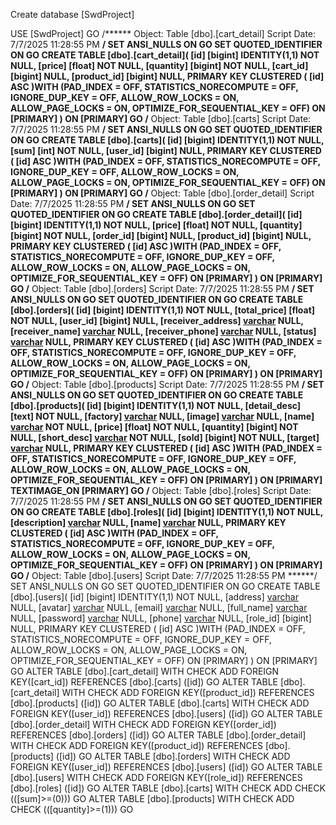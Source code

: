 
Create database [SwdProject]

USE [SwdProject]
GO
/****** Object:  Table [dbo].[cart_detail]    Script Date: 7/7/2025 11:28:55 PM ******/
SET ANSI_NULLS ON
GO
SET QUOTED_IDENTIFIER ON
GO
CREATE TABLE [dbo].[cart_detail](
	[id] [bigint] IDENTITY(1,1) NOT NULL,
	[price] [float] NOT NULL,
	[quantity] [bigint] NOT NULL,
	[cart_id] [bigint] NULL,
	[product_id] [bigint] NULL,
PRIMARY KEY CLUSTERED 
(
	[id] ASC
)WITH (PAD_INDEX = OFF, STATISTICS_NORECOMPUTE = OFF, IGNORE_DUP_KEY = OFF, ALLOW_ROW_LOCKS = ON, ALLOW_PAGE_LOCKS = ON, OPTIMIZE_FOR_SEQUENTIAL_KEY = OFF) ON [PRIMARY]
) ON [PRIMARY]
GO
/****** Object:  Table [dbo].[carts]    Script Date: 7/7/2025 11:28:55 PM ******/
SET ANSI_NULLS ON
GO
SET QUOTED_IDENTIFIER ON
GO
CREATE TABLE [dbo].[carts](
	[id] [bigint] IDENTITY(1,1) NOT NULL,
	[sum] [int] NOT NULL,
	[user_id] [bigint] NULL,
PRIMARY KEY CLUSTERED 
(
	[id] ASC
)WITH (PAD_INDEX = OFF, STATISTICS_NORECOMPUTE = OFF, IGNORE_DUP_KEY = OFF, ALLOW_ROW_LOCKS = ON, ALLOW_PAGE_LOCKS = ON, OPTIMIZE_FOR_SEQUENTIAL_KEY = OFF) ON [PRIMARY]
) ON [PRIMARY]
GO
/****** Object:  Table [dbo].[order_detail]    Script Date: 7/7/2025 11:28:55 PM ******/
SET ANSI_NULLS ON
GO
SET QUOTED_IDENTIFIER ON
GO
CREATE TABLE [dbo].[order_detail](
	[id] [bigint] IDENTITY(1,1) NOT NULL,
	[price] [float] NOT NULL,
	[quantity] [bigint] NOT NULL,
	[order_id] [bigint] NULL,
	[product_id] [bigint] NULL,
PRIMARY KEY CLUSTERED 
(
	[id] ASC
)WITH (PAD_INDEX = OFF, STATISTICS_NORECOMPUTE = OFF, IGNORE_DUP_KEY = OFF, ALLOW_ROW_LOCKS = ON, ALLOW_PAGE_LOCKS = ON, OPTIMIZE_FOR_SEQUENTIAL_KEY = OFF) ON [PRIMARY]
) ON [PRIMARY]
GO
/****** Object:  Table [dbo].[orders]    Script Date: 7/7/2025 11:28:55 PM ******/
SET ANSI_NULLS ON
GO
SET QUOTED_IDENTIFIER ON
GO
CREATE TABLE [dbo].[orders](
	[id] [bigint] IDENTITY(1,1) NOT NULL,
	[total_price] [float] NOT NULL,
	[user_id] [bigint] NULL,
	[receiver_address] [varchar](255) NULL,
	[receiver_name] [varchar](255) NULL,
	[receiver_phone] [varchar](255) NULL,
	[status] [varchar](255) NULL,
PRIMARY KEY CLUSTERED 
(
	[id] ASC
)WITH (PAD_INDEX = OFF, STATISTICS_NORECOMPUTE = OFF, IGNORE_DUP_KEY = OFF, ALLOW_ROW_LOCKS = ON, ALLOW_PAGE_LOCKS = ON, OPTIMIZE_FOR_SEQUENTIAL_KEY = OFF) ON [PRIMARY]
) ON [PRIMARY]
GO
/****** Object:  Table [dbo].[products]    Script Date: 7/7/2025 11:28:55 PM ******/
SET ANSI_NULLS ON
GO
SET QUOTED_IDENTIFIER ON
GO
CREATE TABLE [dbo].[products](
	[id] [bigint] IDENTITY(1,1) NOT NULL,
	[detail_desc] [text] NOT NULL,
	[factory] [varchar](255) NULL,
	[image] [varchar](255) NULL,
	[name] [varchar](255) NOT NULL,
	[price] [float] NOT NULL,
	[quantity] [bigint] NOT NULL,
	[short_desc] [varchar](255) NOT NULL,
	[sold] [bigint] NOT NULL,
	[target] [varchar](255) NULL,
PRIMARY KEY CLUSTERED 
(
	[id] ASC
)WITH (PAD_INDEX = OFF, STATISTICS_NORECOMPUTE = OFF, IGNORE_DUP_KEY = OFF, ALLOW_ROW_LOCKS = ON, ALLOW_PAGE_LOCKS = ON, OPTIMIZE_FOR_SEQUENTIAL_KEY = OFF) ON [PRIMARY]
) ON [PRIMARY] TEXTIMAGE_ON [PRIMARY]
GO
/****** Object:  Table [dbo].[roles]    Script Date: 7/7/2025 11:28:55 PM ******/
SET ANSI_NULLS ON
GO
SET QUOTED_IDENTIFIER ON
GO
CREATE TABLE [dbo].[roles](
	[id] [bigint] IDENTITY(1,1) NOT NULL,
	[description] [varchar](255) NULL,
	[name] [varchar](255) NULL,
PRIMARY KEY CLUSTERED 
(
	[id] ASC
)WITH (PAD_INDEX = OFF, STATISTICS_NORECOMPUTE = OFF, IGNORE_DUP_KEY = OFF, ALLOW_ROW_LOCKS = ON, ALLOW_PAGE_LOCKS = ON, OPTIMIZE_FOR_SEQUENTIAL_KEY = OFF) ON [PRIMARY]
) ON [PRIMARY]
GO
/****** Object:  Table [dbo].[users]    Script Date: 7/7/2025 11:28:55 PM ******/
SET ANSI_NULLS ON
GO
SET QUOTED_IDENTIFIER ON
GO
CREATE TABLE [dbo].[users](
	[id] [bigint] IDENTITY(1,1) NOT NULL,
	[address] [varchar](255) NULL,
	[avatar] [varchar](255) NULL,
	[email] [varchar](255) NULL,
	[full_name] [varchar](255) NULL,
	[password] [varchar](255) NULL,
	[phone] [varchar](255) NULL,
	[role_id] [bigint] NULL,
PRIMARY KEY CLUSTERED 
(
	[id] ASC
)WITH (PAD_INDEX = OFF, STATISTICS_NORECOMPUTE = OFF, IGNORE_DUP_KEY = OFF, ALLOW_ROW_LOCKS = ON, ALLOW_PAGE_LOCKS = ON, OPTIMIZE_FOR_SEQUENTIAL_KEY = OFF) ON [PRIMARY]
) ON [PRIMARY]
GO
ALTER TABLE [dbo].[cart_detail]  WITH CHECK ADD FOREIGN KEY([cart_id])
REFERENCES [dbo].[carts] ([id])
GO
ALTER TABLE [dbo].[cart_detail]  WITH CHECK ADD FOREIGN KEY([product_id])
REFERENCES [dbo].[products] ([id])
GO
ALTER TABLE [dbo].[carts]  WITH CHECK ADD FOREIGN KEY([user_id])
REFERENCES [dbo].[users] ([id])
GO
ALTER TABLE [dbo].[order_detail]  WITH CHECK ADD FOREIGN KEY([order_id])
REFERENCES [dbo].[orders] ([id])
GO
ALTER TABLE [dbo].[order_detail]  WITH CHECK ADD FOREIGN KEY([product_id])
REFERENCES [dbo].[products] ([id])
GO
ALTER TABLE [dbo].[orders]  WITH CHECK ADD FOREIGN KEY([user_id])
REFERENCES [dbo].[users] ([id])
GO
ALTER TABLE [dbo].[users]  WITH CHECK ADD FOREIGN KEY([role_id])
REFERENCES [dbo].[roles] ([id])
GO
ALTER TABLE [dbo].[carts]  WITH CHECK ADD CHECK  (([sum]>=(0)))
GO
ALTER TABLE [dbo].[products]  WITH CHECK ADD CHECK  (([quantity]>=(1)))
GO
